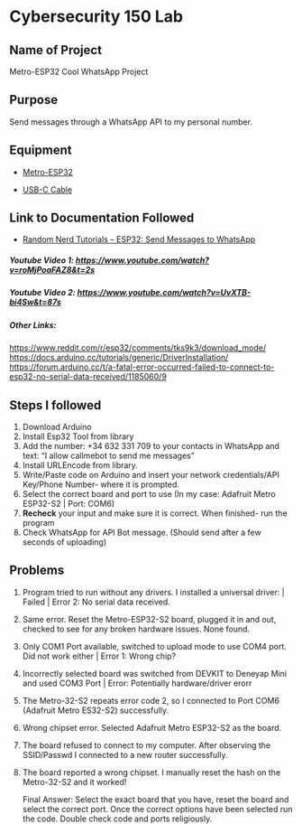 # Cybersecurity 150 Lab

## Name of Project
Metro-ESP32 Cool WhatsApp Project

## Purpose
Send messages through a WhatsApp API to my personal number.

## Equipment
* [Metro-ESP32](https://www.adafruit.com/product/4775)

* [USB-C Cable](https://www.adafruit.com/product/4473?gad_source=1&gclid=Cj0KCQjw2PSvBhDjARIsAKc2cgMPclKTXZy_pNRaR5M0IUoAdL4i_ZRS04h3fJkgNfEqf-jbmhlW_jYaAn4UEALw_wcB)

## Link to Documentation Followed
- [Random Nerd Tutorials – ESP32: Send Messages to WhatsApp](https://randomnerdtutorials.com/esp32-send-messages-whatsapp/)

##### Youtube Video 1: https://www.youtube.com/watch?v=roMjPoaFAZ8&t=2s

##### Youtube Video 2: https://www.youtube.com/watch?v=UvXTB-bi4Sw&t=87s

##### Other Links: 
https://www.reddit.com/r/esp32/comments/tks9k3/download_mode/
https://docs.arduino.cc/tutorials/generic/DriverInstallation/
https://forum.arduino.cc/t/a-fatal-error-occurred-failed-to-connect-to-esp32-no-serial-data-received/1185060/9

## Steps I followed
1.	Download Arduino
2.	Install Esp32 Tool from library
3.	Add the number: +34 632 331 709 to your contacts in WhatsApp and text: “I allow callmebot to send me messages”
4.	Install URLEncode from library.
5.	Write/Paste code on Arduino and insert your network credentials/API Key/Phone Number- where it is prompted.
6.	Select the correct board and port to use (In my case: Adafruit Metro ESP32-S2 | Port: COM6)
7.	**Recheck** your input and make sure it is correct. When finished- run the program
8.	Check WhatsApp for API Bot message. (Should send after a few seconds of uploading)

## Problems
1. Program tried to run without any drivers. I installed a universal driver: | Failed | Error 2: No serial data received. 
2. Same error. Reset the Metro-ESP32-S2 board, plugged it in and out, checked to see for any broken hardware issues. None found.
3. Only COM1 Port available, switched to upload mode to use COM4 port. Did not work either | Error 1: Wrong chip?
4. Incorrectly selected board was switched from DEVKIT to Deneyap Mini and used COM3 Port | Error: Potentially hardware/driver erorr
6. The Metro-32-S2 repeats error code 2, so I connected to Port COM6 (Adafruit Metro ES32-S2) successfully.
7. Wrong chipset error. Selected Adafruit Metro ESP32-S2 as the board.
8. The board refused to connect to my computer. After observing the SSID/Passwd I connected to a new router successfully.
9. The board reported a wrong chipset. I manually reset the hash on the Metro-32-S2 and it worked!
    
    Final Answer: Select the exact board that you have, reset the board and select the correct port. Once the correct options have been selected run the code. Double check code and ports religiously.
